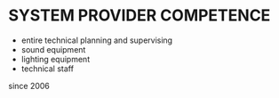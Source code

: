 # SYSTEM PROVIDER COMPETENCE

+ entire technical planning and supervising
+ sound equipment
+ lighting equipment
+ technical staff

since 2006